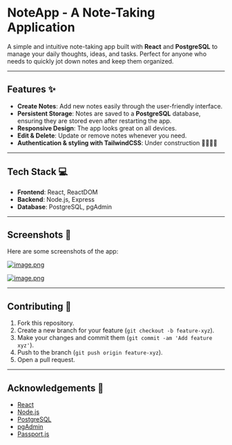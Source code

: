 # NoteApp - A Note-Taking Application

A simple and intuitive note-taking app built with **React** and **PostgreSQL** to manage your daily thoughts, ideas, and tasks. Perfect for anyone who needs to quickly jot down notes and keep them organized.

---

## Features ✨

- **Create Notes**: Add new notes easily through the user-friendly interface.
- **Persistent Storage**: Notes are saved to a **PostgreSQL** database, ensuring they are stored even after restarting the app.
- **Responsive Design**: The app looks great on all devices.
- **Edit & Delete**: Update or remove notes whenever you need.
- **Authentication & styling with TailwindCSS**: Under construction 🚧👷🏻‍♂️

---

## Tech Stack 💻

- **Frontend**: React, ReactDOM
- **Backend**: Node.js, Express
- **Database**: PostgreSQL, pgAdmin

---

## Screenshots 📸

Here are some screenshots of the app:

[![image.png](https://i.postimg.cc/FzF3Vp17/image.png)](https://postimg.cc/sQ8MVpYr)

[![image.png](https://i.postimg.cc/J46t9mY6/image.png)](https://postimg.cc/TpbRb86g)

---

## Contributing 🤝

1. Fork this repository.
2. Create a new branch for your feature (`git checkout -b feature-xyz`).
3. Make your changes and commit them (`git commit -am 'Add feature xyz'`).
4. Push to the branch (`git push origin feature-xyz`).
5. Open a pull request.

---

## Acknowledgements 🙏

- [React](https://reactjs.org/)
- [Node.js](https://nodejs.org/)
- [PostgreSQL](https://www.postgresql.org/)
- [pgAdmin](https://www.pgadmin.org/)
- [Passport.js](https://www.passportjs.org/)
